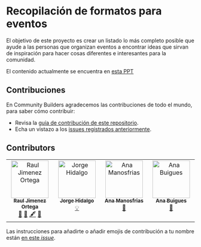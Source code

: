 # Recopilación de formatos para eventos
El objetivo de este proyecto es crear un listado lo más completo posible que ayude a las personas que organizan eventos a encontrar ideas que sirvan de inspiración para hacer cosas diferentes e interesantes para la comunidad.


El contenido actualmente se encuentra en [esta PPT](https://docs.google.com/presentation/d/1PD9rEqv1Gtyjc8BLMEJj8-9GYkPUAq_FAxoEnK5BJjM/edit)

## Contribuciones

En Community Builders agradecemos las contribuciones de todo el mundo, para saber cómo contribuir:

* Revisa la [guía de contribución de este repositorio](https://github.com/ComBuildersES/formatos-para-eventos/blob/main/CONTRIBUTING.md).
* Echa un vistazo a los [issues registrados anteriormente](https://github.com/ComBuildersES/formatos-para-eventos/issues?q=sort%3Aupdated-desc+is%3Aissue+is%3Aopen).

## Contributors

<!-- ALL-CONTRIBUTORS-LIST:START - Do not remove or modify this section -->
<!-- prettier-ignore-start -->
<!-- markdownlint-disable -->
<table>
  <tbody>
    <tr>
      <td align="center" valign="top" width="14.28%"><a href="https://www.rauljimenez.info"><img src="https://avatars.githubusercontent.com/u/826965?v=4?s=100" width="100px;" alt="Raul Jimenez Ortega"/><br /><sub><b>Raul Jimenez Ortega</b></sub></a><br /><a href="#projectManagement-hhkaos" title="Project Management">📆</a> <a href="#doc-hhkaos" title="Documentation">📖</a> <a href="#content-hhkaos" title="Content">🖋</a> <a href="#ideas-hhkaos" title="Ideas, Planning, & Feedback">🤔</a></td>
      <td align="center" valign="top" width="14.28%"><a href="http://deors.wordpress.com"><img src="https://avatars.githubusercontent.com/u/4376867?v=4?s=100" width="100px;" alt="Jorge Hidalgo"/><br /><sub><b>Jorge Hidalgo</b></sub></a><br /><a href="#example-deors" title="Examples">💡</a></td>
      <td align="center" valign="top" width="14.28%"><a href="https://www.linkedin.com/in/anagilamor/"><img src="https://avatars.githubusercontent.com/u/10085811?v=4?s=100" width="100px;" alt="Ana Manosfrias"/><br /><sub><b>Ana Manosfrias</b></sub></a><br /><a href="#ideas-Manosfrias" title="Ideas, Planning, & Feedback">🤔</a></td>
      <td align="center" valign="top" width="14.28%"><a href="http://anabuigues.com"><img src="https://avatars.githubusercontent.com/u/592441?v=4?s=100" width="100px;" alt="Ana Buigues"/><br /><sub><b>Ana Buigues</b></sub></a><br /><a href="#ideas-anabuigues" title="Ideas, Planning, & Feedback">🤔</a></td>
    </tr>
  </tbody>
</table>

<!-- markdownlint-restore -->
<!-- prettier-ignore-end -->

<!-- ALL-CONTRIBUTORS-LIST:END -->

Las instrucciones para añadirte o añadir emojis de contribución a tu nombre están [en este *issue*](https://github.com/ComBuildersES/formatos-para-eventos/issues/3). 
